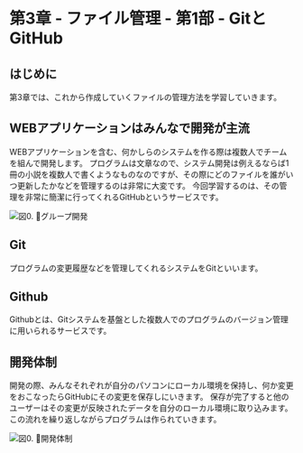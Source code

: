 # 第3章 - ファイル管理 - 第1部 - GitとGitHub

## はじめに

第3章では、これから作成していくファイルの管理方法を学習していきます。

## WEBアプリケーションはみんなで開発が主流

WEBアプリケーションを含む、何かしらのシステムを作る際は複数人でチームを組んで開発します。
プログラムは文章なので、システム開発は例えるならば1冊の小説を複数人で書くようなものなのですが、その際にどのファイルを誰がいつ更新したかなどを管理するのは非常に大変です。
今回学習するのは、その管理を非常に簡潔に行ってくれるGitHubというサービスです。

![図0. グループ開発](03_01.jpg)

## Git

プログラムの変更履歴などを管理してくれるシステムをGitといいます。

## Github

Githubとは、Gitシステムを基盤とした複数人でのプログラムのバージョン管理に用いられるサービスです。


## 開発体制

開発の際、みんなそれぞれが自分のパソコンにローカル環境を保持し、何か変更をおこなったらGitHubにその変更を保存しにいきます。
保存が完了すると他のユーザーはその変更が反映されたデータを自分のローカル環境に取り込みます。この流れを繰り返しながらプログラムは作られていきます。

![図0. 開発体制](03_02.jpg)
